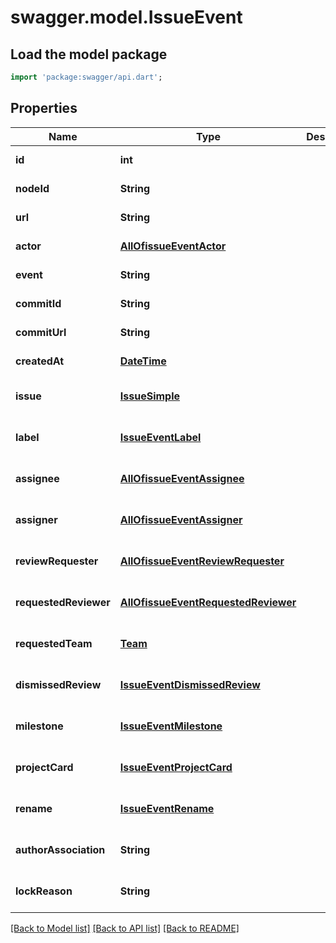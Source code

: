 # swagger.model.IssueEvent

## Load the model package
```dart
import 'package:swagger/api.dart';
```

## Properties
Name | Type | Description | Notes
------------ | ------------- | ------------- | -------------
**id** | **int** |  | [default to null]
**nodeId** | **String** |  | [default to null]
**url** | **String** |  | [default to null]
**actor** | [**AllOfissueEventActor**](AllOfissueEventActor.md) |  | [default to null]
**event** | **String** |  | [default to null]
**commitId** | **String** |  | [default to null]
**commitUrl** | **String** |  | [default to null]
**createdAt** | [**DateTime**](DateTime.md) |  | [default to null]
**issue** | [**IssueSimple**](IssueSimple.md) |  | [optional] [default to null]
**label** | [**IssueEventLabel**](IssueEventLabel.md) |  | [optional] [default to null]
**assignee** | [**AllOfissueEventAssignee**](AllOfissueEventAssignee.md) |  | [optional] [default to null]
**assigner** | [**AllOfissueEventAssigner**](AllOfissueEventAssigner.md) |  | [optional] [default to null]
**reviewRequester** | [**AllOfissueEventReviewRequester**](AllOfissueEventReviewRequester.md) |  | [optional] [default to null]
**requestedReviewer** | [**AllOfissueEventRequestedReviewer**](AllOfissueEventRequestedReviewer.md) |  | [optional] [default to null]
**requestedTeam** | [**Team**](Team.md) |  | [optional] [default to null]
**dismissedReview** | [**IssueEventDismissedReview**](IssueEventDismissedReview.md) |  | [optional] [default to null]
**milestone** | [**IssueEventMilestone**](IssueEventMilestone.md) |  | [optional] [default to null]
**projectCard** | [**IssueEventProjectCard**](IssueEventProjectCard.md) |  | [optional] [default to null]
**rename** | [**IssueEventRename**](IssueEventRename.md) |  | [optional] [default to null]
**authorAssociation** | **String** |  | [optional] [default to null]
**lockReason** | **String** |  | [optional] [default to null]

[[Back to Model list]](../README.md#documentation-for-models) [[Back to API list]](../README.md#documentation-for-api-endpoints) [[Back to README]](../README.md)

